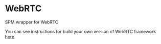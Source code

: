 # WebRTC
SPM wrapper for WebRTC

You can see instructions for build your own version of WebRTC framework [here](https://webrtc.googlesource.com/src/+/main/docs/native-code/ios/index.md).

